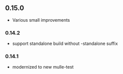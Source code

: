 ## 0.15.0

* Various small improvements


### 0.14.2

* support standalone build without -standalone suffix

### 0.14.1

* modernized to new mulle-test
